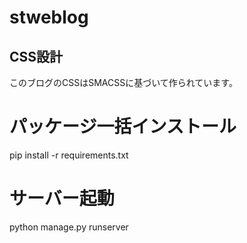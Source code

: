 # stweblog

## CSS設計
このブログのCSSはSMACSSに基づいて作られています。

# パッケージ一括インストール
pip install -r requirements.txt

# サーバー起動
python manage.py runserver
